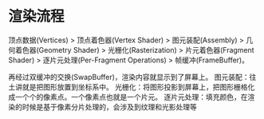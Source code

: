 
# 渲染流程
顶点数据(Vertices) > 顶点着色器(Vertex Shader) > 图元装配(Assembly) > 几何着色器(Geometry Shader) > 光栅化(Rasterization) > 片元着色器(Fragment Shader) > 逐片元处理(Per-Fragment Operations) > 帧缓冲(FrameBuffer)。

再经过双缓冲的交换(SwapBuffer)，渲染内容就显示到了屏幕上。
图元装配：往土讲就是把图形放置到坐标系中。
光栅化：将图形投影到屏幕上，把图形栅格化成一个个的像素点。一个像素点也就是一个片元。
逐片元处理：填充颜色，在渲染的时候是基于像素分片处理的，会涉及到纹理和光影处理等
